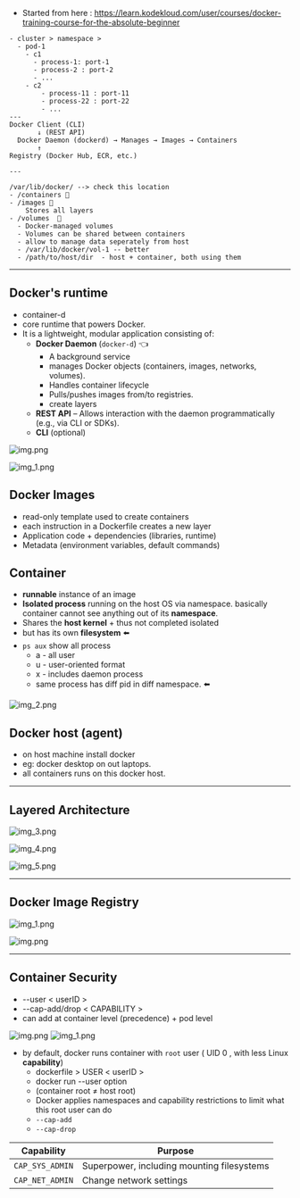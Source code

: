 - Started from here : https://learn.kodekloud.com/user/courses/docker-training-course-for-the-absolute-beginner

```
- cluster > namespace > 
  - pod-1
    - c1
      - process-1: port-1
      - process-2 : port-2
      - ...
    - c2
        - process-11 : port-11
        - process-22 : port-22
        - ...
---
Docker Client (CLI)  
       ↓ (REST API)  
  Docker Daemon (dockerd) → Manages → Images → Containers  
       ↑  
Registry (Docker Hub, ECR, etc.)  

---

/var/lib/docker/ --> check this location
- /containers 🔸
- /images 🔸
    Stores all layers
- /volumes  🔸
  - Docker-managed volumes 
  - Volumes can be shared between containers
  - allow to manage data seperately from host
  - /var/lib/docker/vol-1 -- better
  - /path/to/host/dir  - host + container, both using them

```

---

## Docker's runtime
- container-d
- core runtime that powers Docker.
- It is a lightweight, modular application consisting of:
  - **Docker Daemon** (`docker-d`) :point_left:
    - A background service
    - manages Docker objects (containers, images, networks, volumes).
    - Handles container lifecycle
    - Pulls/pushes images from/to registries.
    - create layers
  - **REST API** – Allows interaction with the daemon programmatically (e.g., via CLI or SDKs).
  - **CLI** (optional)

![img.png](img/crash-course/img.png)

![img_1.png](img/crash-course/img_1.png)


## Docker Images
- read-only template used to create containers
- each instruction in a Dockerfile creates a new layer
- Application code + dependencies (libraries, runtime)
- Metadata (environment variables, default commands)

## Container
- **runnable** instance of an image
- **Isolated process** running on the host OS via namespace. basically container cannot see anything out of its **namespace**.
- Shares the **host kernel** + thus not completed isolated
- but has its own **filesystem** ⬅️
- `ps aux` show all process
  - a - all user
  - u - user-oriented format
  - x - includes daemon process
  - same process has diff pid in diff namespace. ⬅️
  
![img_2.png](img/crash-course/img_2.png)


## Docker host (agent)
- on host machine install docker
- eg: docker desktop on out laptops.
- all containers runs on this docker host.


---
## Layered Architecture

![img_3.png](img/crash-course/img_3.png)

![img_4.png](img/crash-course/img_4.png)

![img_5.png](img/crash-course/img_5.png)

---
## Docker Image Registry

![img_1.png](img/crash-course/arch/img_1.png)

![img.png](img/crash-course/arch/img.png)

---
## Container Security
- --user < userID > 
- --cap-add/drop < CAPABILITY >
- can add at container level (precedence) +  pod level

![img.png](img/imgg-1.png)  ![img_1.png](img/imgg_2.png)

- by default, docker runs container with `root` user ( UID 0 , with less Linux **capability**)
  - dockerfile > USER < userID >
  - docker run --user option
  - (container root ≠ host root)
  - Docker applies namespaces and capability restrictions to limit what this root user can do
  - `--cap-add`
  - `--cap-drop`

| Capability       | Purpose                                    |
| ---------------- | ------------------------------------------ |
| `CAP_SYS_ADMIN`  | Superpower, including mounting filesystems |
| `CAP_NET_ADMIN`  | Change network settings                    |


